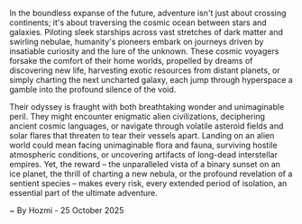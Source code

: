 
In the boundless expanse of the future, adventure isn't just about crossing continents; it's about traversing the cosmic ocean between stars and galaxies. Piloting sleek starships across vast stretches of dark matter and swirling nebulae, humanity's pioneers embark on journeys driven by insatiable curiosity and the lure of the unknown. These cosmic voyagers forsake the comfort of their home worlds, propelled by dreams of discovering new life, harvesting exotic resources from distant planets, or simply charting the next uncharted galaxy, each jump through hyperspace a gamble into the profound silence of the void.

Their odyssey is fraught with both breathtaking wonder and unimaginable peril. They might encounter enigmatic alien civilizations, deciphering ancient cosmic languages, or navigate through volatile asteroid fields and solar flares that threaten to tear their vessels apart. Landing on an alien world could mean facing unimaginable flora and fauna, surviving hostile atmospheric conditions, or uncovering artifacts of long-dead interstellar empires. Yet, the reward – the unparalleled vista of a binary sunset on an ice planet, the thrill of charting a new nebula, or the profound revelation of a sentient species – makes every risk, every extended period of isolation, an essential part of the ultimate adventure.

~ By Hozmi - 25 October 2025
